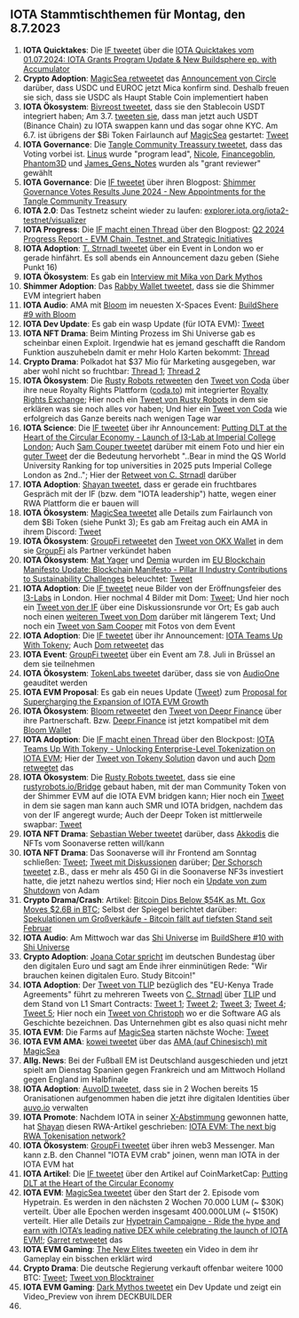 ## IOTA Stammtischthemen für Montag, den 8.7.2023

1. **IOTA Quicktakes**: Die [IF tweetet]() über die [IOTA Quicktakes vom 01.07.2024: IOTA Grants Program Update & New Buildsphere ep. with Accumulator](https://www.youtube.com/watch?v=5Tti4S8ooiQ)
2. **Crypto Adoption**: [MagicSea retweetet](https://x.com/MagicSeaDEX/status/1807806378427195650) das [Announcement von Circle](https://x.com/jerallaire/status/1807791418489889279) darüber, dass USDC und EUROC jetzt Mica konfirm sind. Deshalb freuen sie sich, dass sie USDC als Haupt Stable Coin implementiert haben
3. **IOTA Ökosystem**: [Bivreost tweetet](https://x.com/bivreost/status/1807822571905106141), dass sie den Stablecoin USDT integriert haben; Am 3.7. [tweeten sie](https://x.com/bivreost/status/1808456229980688450), dass man jetzt auch USDT (Binance Chain) zu IOTA swappen kann und das sogar ohne KYC. Am 6.7. ist übrigens der $Bi Token Fairlaunch auf [MagicSea](https://x.com/MagicSeaDEX) gestartet: [Tweet](https://x.com/MagicSeaDEX/status/1807338289029935384)
4. **IOTA Governance**: Die [Tangle Community Treassury tweetet](https://x.com/TangleTreasury/status/1808026970514399456), dass das Voting vorbei ist. [Linus](https://x.com/LinusNaumann) wurde "program lead", [Nicole](https://x.com/cheerful_nicole), [Financegoblin](https://x.com/finanzgoblin), [Phantom3D](https://x.com/Phantom_3D) und [James_Gens_Notes](https://x.com/STWei8) wurden als "grant reviewer" gewählt
5. **IOTA Governance**: Die [IF tweetet](https://x.com/shimmernet/status/1809225732150694370) über ihren Blogpost: [Shimmer Governance Votes Results June 2024 - New Appointments for the Tangle Community Treasury](https://blog.shimmer.network/governance-votes-results-june-2024/)
6. **IOTA 2.0**: Das Testnetz scheint wieder zu laufen: [explorer.iota.org/iota2-testnet/visualizer](https://explorer.iota.org/iota2-testnet/visualizer/)
7. **IOTA Progress**: Die [IF macht einen Thread](https://x.com/iota/status/1808123464978415915) über den Blogpost: [Q2 2024 Progress Report - EVM Chain, Testnet, and Strategic Initiatives](https://blog.iota.org/q2-2024-progress-report/)
8. **IOTA Adoption**: [T. Strnadl tweetet](https://x.com/archimate/status/1808348072662966710) über ein Event in London wo er gerade hinfährt. Es soll abends ein Announcement dazu geben (Siehe Punkt 16)
9. **IOTA Ökosystem**: Es gab ein [Interview mit Mika von Dark Mythos](https://x.com/DarkMythosIOTA/status/1808135453482070512)
10. **Shimmer Adoption**: Das [Rabby Wallet tweetet](https://x.com/Rabby_io/status/1808123544053719490), dass sie die Shimmer EVM integriert haben
11. **IOTA Audio**: AMA mit [Bloom](https://x.com/bloomwalletio) im neuesten X-Spaces Event: [BuildShere #9 with Bloom](https://x.com/iota/status/1806673914665259486)
12. **IOTA Dev Update**: Es gab ein wasp Update (für IOTA EVM): [Tweet](https://x.com/Vrom14286662/status/1808396724618084461)
13. **IOTA NFT Drama**: Beim Minting Prozess im Shi Universe gab es scheinbar einen Exploit. Irgendwie hat es jemand geschafft die Random Funktion auszuhebeln damit er mehr Holo Karten bekommt: [Thread](https://x.com/servrox/status/1808778283296673914)
14. **Crypto Drama**: Polkadot hat $37 Mio für Marketing ausgegeben, war aber wohl nicht so fruchtbar: [Thread 1](https://x.com/DefiIgnas/status/1807784567241351286); [Thread 2](https://x.com/stacy_muur/status/1808084118519140370)
15. **IOTA Ökosystem**: Die [Rusty Robots retweeten](https://x.com/RustyRobotCC/status/1808477544280096800) den [Tweet von Coda](https://x.com/coda_digital/status/1808476630479691803) über ihre neue Royalty Rights Plattform ([coda.to](http://coda.to/)) mit integrierter [Royalty Rights Exchange](http://coda.to/exchange); Hier noch ein [Tweet von Rusty Robots](https://x.com/RustyRobotCC/status/1808843359751963049) in dem sie erklären was sie noch alles vor haben; Und hier ein [Tweet von Coda](https://x.com/coda_digital/status/1810217023059681292) wie erfolgreich das Ganze bereits nach wenigen Tage war
16. **IOTA Science**: Die [IF tweetet](https://x.com/iota/status/1808542476044489032) über ihr Announcement: [Putting DLT at the Heart of the Circular Economy - Launch of I3-Lab at Imperial College London](https://blog.iota.org/iota-imperial-i3-lab-launch/); Auch [Sam Couper tweetet](https://x.com/camsooper/status/1808536397243953570) darüber mit einem Foto und hier ein [guter Tweet](https://x.com/Aekyus/status/1808567923310469342) der die Bedeutung hervorhebt "..Bear in mind the QS World University Ranking for top universities in 2025 puts Imperial College London as 2nd.."; Hier der [Retweet von C. Strnadl](https://x.com/archimate/status/1808557162287018187) darüber
17. **IOTA Adoption**: [Shayan tweetet](https://x.com/oroogle/status/1808554445560508649), dass er gerade ein fruchtbares Gespräch mit der IF (bzw. dem "IOTA leadership") hatte, wegen einer RWA Plattform die er bauen will
18. **IOTA Ökosystem**: [MagicSea tweetet](https://x.com/MagicSeaDEX/status/1808591734508532138) alle Details zum Fairlaunch von dem $Bi Token (siehe Punkt 3); Es gab am Freitag auch ein AMA in ihrem Discord: [Tweet](https://x.com/MagicSeaDEX/status/1808748053060370681)
19. **IOTA Ökosystem**: [GroupFi retweetet](https://x.com/groupfi_ai/status/1808726293548314934) den [Tweet von OKX Wallet](https://x.com/okxweb3/status/1808538092954845327) in dem sie [GroupFi](https://x.com/groupfi_ai) als Partner verkündet haben
20. **IOTA Ökosystem**: [Mat Yager](https://x.com/Mat_Yarger) und [Demia](https://x.com/_Demia) wurden im [EU Blockchain Manifesto Update: Blockchain Manifesto - Pillar II Industry Contributions to Sustainability Challenges](https://blockchain-manifesto.eu/onewebmedia/Blockchain%20Manifesto%20Pillar%20II%20-%20Industry%20contribution%20to%20sustainability%20challenges.pdf) beleuchtet: [Tweet](https://x.com/validvent/status/1808456216890224800)
21. **IOTA Adoption**: Die [IF tweetet](https://x.com/iota/status/1808833219623616517) neue Bilder von der Eröffnungsfeier des [I3-Labs](https://www.imperial.ac.uk/iota-infrastructures-lab/about-us/) in London. Hier nochmal 4 Bilder mit Dom: [Tweet](https://x.com/iotanews/status/1808805213718880264); Und hier noch ein [Tweet von der IF](https://x.com/iota/status/1808840244466209259) über eine Diskussionsrunde vor Ort; Es gab auch noch einen [weiteren Tweet von Dom](https://x.com/DomSchiener/status/1808844098729636125) darüber mit längerem Text; Und noch ein [Tweet von Sam Cooper](https://x.com/camsooper/status/1808536397243953570) mit Fotos von dem Event
22. **IOTA Adoption**: Die [IF tweetet](https://x.com/iota/status/1808848246472683827) über ihr Announcement: [IOTA Teams Up With Tokeny](https://blog.iota.org/iota-teams-up-with-tokeny/); Auch [Dom retweetet](https://x.com/DomSchiener/status/1809132505410228486) das
23. **IOTA Event**: [GroupFi tweetet](https://x.com/groupfi_ai/status/1808800689142788262) über ein Event am 7.8. Juli in Brüssel an dem sie teilnehmen
24. **IOTA Ökosystem**: [TokenLabs tweetet](https://x.com/TokenLabsX/status/1808839333446578281) darüber, dass sie von [AudioOne](https://x.com/auditone_dao) geauditet werden
25. **IOTA EVM Proposal**: Es gab ein neues Update ([Tweet](https://x.com/Vrom14286662/status/1808849311758737425)) zum [Proposal for Supercharging the Expansion of IOTA EVM Growth](https://govern.iota.org/t/igp-0005-a-proposal-for-supercharging-the-expansion-of-iota-evm-growth/1756/1)
26. **IOTA Ökosystem**: [Bloom retweetet](https://x.com/bloomwalletio/status/1809259166625870293) den [Tweet von Deepr Finance](https://x.com/DeeprFinance/status/1809231064809849108) über ihre Partnerschaft. Bzw. [Deepr.Finance](https://www.deepr.finance/) ist jetzt kompatibel mit dem [Bloom Wallet](https://bloomwallet.io/)
27. **IOTA Adoption**: Die [IF macht einen Thread](https://x.com/iota/status/1808848246472683827) über den Blockpost: [IOTA Teams Up With Tokeny - Unlocking Enterprise-Level Tokenization on IOTA EVM](https://blog.iota.org/iota-teams-up-with-tokeny/); Hier der [Tweet von Tokeny Solution](https://x.com/TokenySolutions/status/1808850753080950820) davon und auch [Dom retweetet](https://x.com/DomSchiener/status/1809132505410228486) das
28. **IOTA Ökosystem**: Die [Rusty Robots tweetet](https://x.com/RustyRobotCC/status/1809579026715197846), dass sie eine [rustyrobots.io/Bridge](https://www.rustyrobot.io/bridge) gebaut haben, mit der man Community Token von der Shimmer EVM auf die IOTA EVM bridgen kann; Hier noch ein [Tweet](https://x.com/RustyRobotCC/status/1809940804225425660) in dem sie sagen man kann auch SMR und IOTA bridgen, nachdem das von der IF angeregt wurde; Auch der Deepr Token ist mittlerweile swapbar: [Tweet](https://x.com/RustyRobotCC/status/1810244936689991947)
29. **IOTA NFT Drama**: [Sebastian Weber tweetet](https://x.com/Sebasti65365174/status/1808849257929085124) darüber, dass [Akkodis](https://x.com/akkodis_global) die NFTs vom Soonaverse retten will/kann
30. **IOTA NFT Drama**: Das Soonaverse will ihr Frontend am Sonntag schließen: [Tweet](https://x.com/soon_labs/status/1809471678428373118); [Tweet mit Diskussionen](https://x.com/Vrom14286662/status/1809842964681671149) darüber; [Der Schorsch tweetet](https://x.com/D3rSchosch/status/1809937082984648712) z.B., dass er mehr als 450 Gi in die Soonaverse NF3s investiert hatte, die jetzt nahezu wertlos sind; Hier noch ein [Update von zum Shutdown](https://github.com/soonaverse/app/issues/182#issuecomment-2212515527) von Adam
31. **Crypto Drama/Crash**: Artikel: [Bitcoin Dips Below $54K as Mt. Gox Moves $2.6B in BTC](https://www.coindesk.com/markets/2024/07/05/bitcoin-dips-below-54k-as-mt-gox-moves-26b-in-btc/); Selbst der Spiegel berichtet darüber: [Spekulationen um Großverkäufe - Bitcoin fällt auf tiefsten Stand seit Februar](https://x.com/derspiegel/status/1809185851999711561)
32. **IOTA Audio**: Am Mittwoch war das [Shi Universe](https://x.com/Shiuniverse) im [BuildShere #10 with Shi Universe](https://x.com/iota/status/1809180431381639370)
33. **Crypto Adoption**: [Joana Cotar spricht](https://x.com/CollinBrownXRP/status/1809931621992403330) im deutschen Bundestag über den digitalen Euro und sagt am Ende ihrer einminütigen Rede: "Wir brauchen keinen digitalen Euro. Study Bitcoin!"
34. **IOTA Adoption**: Der [Tweet von TLIP](https://x.com/TLIP_io/status/1809241889830326463) bezüglich des "EU-Kenya Trade Agreements" führt zu mehreren Tweets von [C. Strnadl](https://x.com/archimate) über [TLIP](https://x.com/TLIP_io) und dem Stand von L1 Smart Contracts: [Tweet 1](https://x.com/archimate/status/1809620179988394352); [Tweet 2](https://x.com/archimate/status/1809621146045690033); [Tweet 3](https://x.com/archimate/status/1809871007563337818); [Tweet 4](https://x.com/archimate/status/1809879868584136965); [Tweet 5](https://x.com/archimate/status/1809922833323008192); Hier noch ein [Tweet von Christoph](https://x.com/archimate/status/1809947222039011460) wo er die Software AG als Geschichte bezeichnen. Das Unternehmen gibt es also quasi nicht mehr
35. **IOTA EVM**: Die Farms auf [MagicSea](https://x.com/MagicSeaDEX) starten nächste Woche: [Tweet](https://x.com/MagicSeaDEX/status/1809463528400544141)
36. **IOTA EVM AMA**: [kowei tweetet](https://x.com/kowei1995/status/1809422986237341841) über das [AMA (auf Chinesisch) mit MagicSea](https://medium.com/iota%E6%84%9B%E5%A5%BD%E8%80%85%E4%B8%AD%E6%96%87%E7%A4%BE%E7%BE%A4-iota-taiwan-community/iota-%E4%B8%AD%E6%96%87%E7%A4%BE%E7%BE%A4-x-magissea-%E6%96%87%E5%AD%97ama-with-english-version-664506496a72)
37. **Allg. News**: Bei der Fußball EM ist Deutschland ausgeschieden und jetzt spielt am Dienstag Spanien gegen Frankreich und am Mittwoch Holland gegen England im Halbfinale
38. **IOTA Adoption**: [AuvoID tweetet](https://x.com/AuvoDigital/status/1810175360476094628), dass sie in 2 Wochen bereits 15 Oranisationen aufgenommen haben die jetzt ihre digitalen Identities über [auvo.io](https://auvo.io/) verwalten
39. **IOTA Promote**: Nachdem IOTA in seiner [X-Abstimmung](https://x.com/oroogle/status/1809572343305454037) gewonnen hatte, hat [Shayan](https://x.com/oroogle/status/1810059953018962360) diesen RWA-Artikel geschrieben: [IOTA EVM: The next big RWA Tokenisation network?](https://medium.com/tat-telegraph/iota-evm-the-next-big-rwa-tokenisation-network-1de9dc1bd9dd)
40. **IOTA Ökosystem**: [GroupFi tweetet](https://x.com/groupfi_ai/status/1810231580130193583) über ihren web3 Messenger. Man kann z.B. den Channel "IOTA EVM crab" joinen, wenn man IOTA in der IOTA EVM hat
41. **IOTA Artikel**: Die [IF tweetet](https://x.com/iota/status/1810016743466602978) über den Artikel auf CoinMarketCap: [Putting DLT at the Heart of the Circular Economy](https://coinmarketcap.com/community/articles/66857dd151cd6f2ea3cead1c/)
42. **IOTA EVM**: [MagicSea tweetet](https://x.com/MagicSeaDEX/status/1810038828473921574) über den Start der 2. Episode vom Hypetrain. Es werden in den nächsten 2 Wochen 70.000 LUM (~ $30K) verteilt. Über alle Epochen werden insgesamt 400.000LUM (~ $150K) verteilt. Hier alle Details zur [Hypetrain Campaigne - Ride the hype and earn with IOTA‘s leading native DEX while celebrating the launch of IOTA EVM!](https://docs.magicsea.finance/welcome/hypetrain-campaign); [Garret retweetet](https://x.com/GarrettBullish/status/1810232961251623339) das
43. **IOTA EVM Gaming**: [The New Elites tweeten](https://x.com/TheNewElites_/status/1810226589843726728) ein Video in dem ihr Gameplay ein bisschen erklärt wird
44. **Crypto Drama**: Die deutsche Regierung verkauft offenbar weitere 1000 BTC: [Tweet](https://x.com/BitcoinMagazine/status/1810261185578541226); [Tweet von Blocktrainer](https://x.com/blocktrainer/status/1810265015015842026)
45. **IOTA EVM Gaming**: [Dark Mythos tweetet](https://x.com/DarkMythosIOTA/status/1810222286953193582) ein Dev Update und zeigt ein Video_Preview von ihrem DECKBUILDER
46. 

